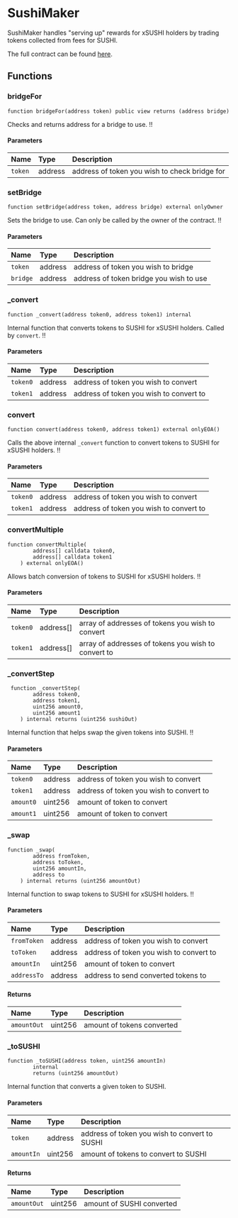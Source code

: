 # SushiMaker

SushiMaker handles "serving up" rewards for xSUSHI holders by trading tokens collected from fees for SUSHI.

The full contract can be found [here](https://github.com/sushiswap/sushiswap/blob/canary/contracts/SushiMaker.sol).

## Functions

### bridgeFor

```
function bridgeFor(address token) public view returns (address bridge)
```

Checks and returns address for a bridge to use. !!

#### Parameters

| Name    | Type    | Description                                   |
| :------ | :------ | :-------------------------------------------- |
| `token` | address | address of token you wish to check bridge for |

### setBridge

```
function setBridge(address token, address bridge) external onlyOwner
```

Sets the bridge to use. Can only be called by the owner of the contract. !!

#### Parameters

| Name     | Type    | Description                             |
| :------- | :------ | :-------------------------------------- |
| `token`  | address | address of token you wish to bridge     |
| `bridge` | address | address of token bridge you wish to use |

### \_convert

```
function _convert(address token0, address token1) internal
```

Internal function that converts tokens to SUSHI for xSUSHI holders. Called by `convert`. !!

#### Parameters

| Name     | Type    | Description                             |
| :------- | :------ | :-------------------------------------- |
| `token0` | address | address of token you wish to convert    |
| `token1` | address | address of token you wish to convert to |

### convert

```
function convert(address token0, address token1) external onlyEOA()
```

Calls the above internal `_convert` function to convert tokens to SUSHI for xSUSHI holders. !!

#### Parameters

| Name     | Type    | Description                             |
| :------- | :------ | :-------------------------------------- |
| `token0` | address | address of token you wish to convert    |
| `token1` | address | address of token you wish to convert to |

### convertMultiple

```
function convertMultiple(
        address[] calldata token0,
        address[] calldata token1
    ) external onlyEOA()
```

Allows batch conversion of tokens to SUSHI for xSUSHI holders. !!

#### Parameters

| Name     | Type      | Description                                         |
| :------- | :-------- | :-------------------------------------------------- |
| `token0` | address[] | array of addresses of tokens you wish to convert    |
| `token1` | address[] | array of addresses of tokens you wish to convert to |

### \_convertStep

```
 function _convertStep(
        address token0,
        address token1,
        uint256 amount0,
        uint256 amount1
    ) internal returns (uint256 sushiOut)
```

Internal function that helps swap the given tokens into SUSHI. !!

#### Parameters

| Name      | Type    | Description                             |
| :-------- | :------ | :-------------------------------------- |
| `token0`  | address | address of token you wish to convert    |
| `token1`  | address | address of token you wish to convert to |
| `amount0` | uint256 | amount of token to convert              |
| `amount1` | uint256 | amount of token to convert              |

### \_swap

```
function _swap(
        address fromToken,
        address toToken,
        uint256 amountIn,
        address to
    ) internal returns (uint256 amountOut)
```

Internal function to swap tokens to SUSHI for xSUSHI holders. !!

#### Parameters

| Name        | Type    | Description                             |
| :---------- | :------ | :-------------------------------------- |
| `fromToken` | address | address of token you wish to convert    |
| `toToken`   | address | address of token you wish to convert to |
| `amountIn`  | uint256 | amount of token to convert              |
| `addressTo` | address | address to send converted tokens to     |

#### Returns

| Name        | Type    | Description                |
| :---------- | :------ | :------------------------- |
| `amountOut` | uint256 | amount of tokens converted |

### \_toSUSHI

```
function _toSUSHI(address token, uint256 amountIn)
        internal
        returns (uint256 amountOut)
```

Internal function that converts a given token to SUSHI.

#### Parameters

| Name       | Type    | Description                                   |
| :--------- | :------ | :-------------------------------------------- |
| `token`    | address | address of token you wish to convert to SUSHI |
| `amountIn` | uint256 | amount of tokens to convert to SUSHI          |

#### Returns

| Name        | Type    | Description               |
| :---------- | :------ | :------------------------ |
| `amountOut` | uint256 | amount of SUSHI converted |
